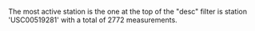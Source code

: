 The most active station is the one at the top of the "desc" filter is station 'USC00519281' with a total of 2772 measurements. 

